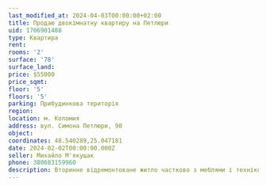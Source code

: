 ```yaml
---
last_modified_at: 2024-04-03T00:00:00+02:00
title: Продаю двокімнатну квартиру на Петлюри
uid: 1706901488
type: Квартира
rent:
rooms: '2'
surface: '78'
surface_land:
price: $55000
price_sqmt:
floor: '5'
floors: '5'
parking: Прибудинкова територія
region:
location: м. Коломия
address: вул. Симона Петлюри, 90
object:
coordinates: 48.540289,25.047181
date: 2024-02-02T00:00:00.000Z
seller: Михайло М'якущак
phone: 380683159960
description: Вторинне відремонтоване житло частково з меблями і технікою, придатне для проживання
---
```

